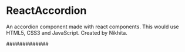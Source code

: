 # ReactAccordion
An accordion component made with react components.
This would use HTML5, CSS3 and JavaScript.
Created by Nikhita.

#############